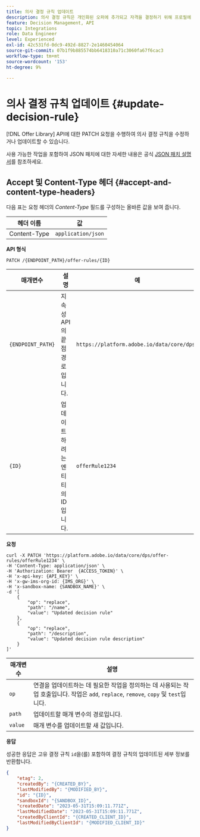 ```yaml
---
title: 의사 결정 규칙 업데이트
description: 의사 결정 규칙은 개인화된 오퍼에 추가되고 자격을 결정하기 위해 프로필에 적용되는 제약 조건입니다.
feature: Decision Management, API
topic: Integrations
role: Data Engineer
level: Experienced
exl-id: 42c531fd-0dc9-492d-8827-2e1460454064
source-git-commit: 07b1f9b885574bb6418310a71c3060fa67f6cac3
workflow-type: tm+mt
source-wordcount: '153'
ht-degree: 9%

---
```


# 의사 결정 규칙 업데이트 {#update-decision-rule}

[!DNL Offer Library] API에 대한 PATCH 요청을 수행하여 의사 결정 규칙을 수정하거나 업데이트할 수 있습니다.

사용 가능한 작업을 포함하여 JSON 패치에 대한 자세한 내용은 공식 [JSON 패치 설명서](https://jsonpatch.com/)를 참조하세요.

## Accept 및 Content-Type 헤더 {#accept-and-content-type-headers}

다음 표는 요청 헤더의 *Content-Type* 필드를 구성하는 올바른 값을 보여 줍니다.

| 헤더 이름 | 값 |
| ----------- | ----- |
| Content-Type | `application/json` |

**API 형식**

```http
PATCH /{ENDPOINT_PATH}/offer-rules/{ID}
```

| 매개변수 | 설명 | 예 |
| --------- | ----------- | ------- |
| `{ENDPOINT_PATH}` | 지속성 API의 끝점 경로입니다. | `https://platform.adobe.io/data/core/dps/` |
| `{ID}` | 업데이트하려는 엔티티의 ID입니다. | `offerRule1234` |

**요청**

```shell
curl -X PATCH 'https://platform.adobe.io/data/core/dps/offer-rules/offerRule1234' \
-H 'Content-Type: application/json' \
-H 'Authorization: Bearer  {ACCESS_TOKEN}' \
-H 'x-api-key: {API_KEY}' \
-H 'x-gw-ims-org-id: {IMS_ORG}' \
-H 'x-sandbox-name: {SANDBOX_NAME}' \
-d '[
    {
        "op": "replace",
        "path": "/name",
        "value": "Updated decision rule"
    },
    {
        "op": "replace",
        "path": "/description",
        "value": "Updated decision rule description"
    }
]'
```

| 매개변수 | 설명 |
| --------- | ----------- |
| `op` | 연결을 업데이트하는 데 필요한 작업을 정의하는 데 사용되는 작업 호출입니다. 작업은 `add`, `replace`, `remove`, `copy` 및 `test`입니다. |
| `path` | 업데이트할 매개 변수의 경로입니다. |
| `value` | 매개 변수를 업데이트할 새 값입니다. |

**응답**

성공한 응답은 고유 결정 규칙 `id`을(를) 포함하여 결정 규칙의 업데이트된 세부 정보를 반환합니다.

```json
{
    "etag": 2,
    "createdBy": "{CREATED_BY}",
    "lastModifiedBy": "{MODIFIED_BY}",
    "id": "{ID}",
    "sandboxId": "{SANDBOX_ID}",
    "createdDate": "2023-05-31T15:09:11.771Z",
    "lastModifiedDate": "2023-05-31T15:09:11.771Z",
    "createdByClientId": "{CREATED_CLIENT_ID}",
    "lastModifiedByClientId": "{MODIFIED_CLIENT_ID}"
}
```
